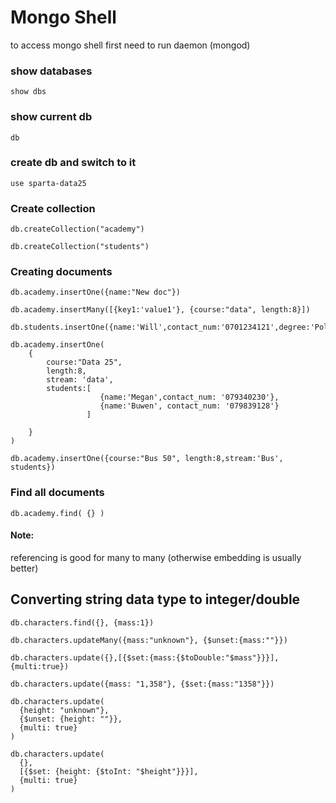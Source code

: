 # Mongo Shell

to access mongo shell first need to run daemon (mongod)

### show databases
````
show dbs
````

### show current db
````
db
````

### create db and switch to it
````
use sparta-data25
````

### Create collection
````
db.createCollection("academy")

db.createCollection("students")
````

### Creating documents
````
db.academy.insertOne({name:"New doc"})

db.academy.insertMany([{key1:'value1'}, {course:"data", length:8}])

db.students.insertOne({name:'Will',contact_num:'0701234121',degree:'Politics'})

db.academy.insertOne(
	{
		course:"Data 25",
		length:8,
		stream: 'data',
		students:[
					{name:'Megan',contact_num: '079340230'},
					{name:'Buwen', contact_num: '079839128'}
				 ]

	}
)

db.academy.insertOne({course:"Bus 50", length:8,stream:'Bus', students})
````

### Find all documents
````
db.academy.find( {} )
````
#### Note:
referencing is good for many to many (otherwise embedding is usually better)

## Converting string data type to integer/double
````
db.characters.find({}, {mass:1})

db.characters.updateMany({mass:"unknown"}, {$unset:{mass:""}})

db.characters.update({},[{$set:{mass:{$toDouble:"$mass"}}}], {multi:true})

db.characters.update({mass: "1,358"}, {$set:{mass:"1358"}})

db.characters.update(
  {height: "unknown"},
  {$unset: {height: ""}},
  {multi: true}
)

db.characters.update(
  {},
  [{$set: {height: {$toInt: "$height"}}}],
  {multi: true}
)
````
